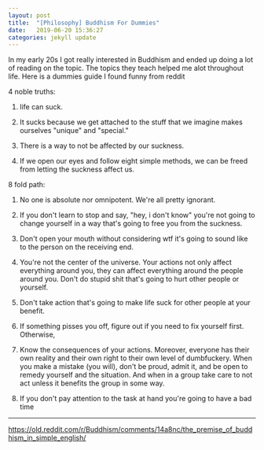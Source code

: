 ```yaml
---
layout: post
title:  "[Philosophy] Buddhism For Dummies"
date:   2019-06-20 15:36:27
categories: jekyll update
---
```


In my early 20s I got really interested in Buddhism and ended up doing a lot of reading on the topic. The topics they teach helped me alot throughout life. Here is a dummies guide I found funny from reddit


4 noble truths:

1) life can suck.

2) It sucks because we get attached to the stuff that we imagine makes ourselves "unique" and "special."

3) There is a way to not be affected by our suckness.

4) If we open our eyes and follow eight simple methods, we can be freed from letting the suckness affect us.

8 fold path:

1) No one is absolute nor omnipotent. We're all pretty ignorant.

2) If you don't learn to stop and say, "hey, i don't know" you're not going to change yourself in a way that's going to free you from the suckness.

3) Don't open your mouth without considering wtf it's going to sound like to the person on the receiving end.

4) You're not the center of the universe. Your actions not only affect everything around you, they can affect everything around the people around you. Don't do stupid shit that's going to hurt other people or yourself.

5) Don't take action that's going to make life suck for other people at your benefit.

6) If something pisses you off, figure out if you need to fix yourself first. Otherwise,

7) Know the consequences of your actions. Moreover, everyone has their own reality and their own right to their own level of dumbfuckery. When you make a mistake (you will), don't be proud, admit it, and be open to remedy yourself and the situation. And when in a group take care to not act unless it benefits the group in some way.

8) If you don't pay attention to the task at hand you're going to have a bad time


___________

https://old.reddit.com/r/Buddhism/comments/14a8nc/the_premise_of_buddhism_in_simple_english/
